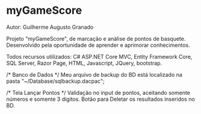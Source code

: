 # myGameScore

Autor: Guilherme Augusto Granado

Projeto "myGameScore", de marcação e análise de pontos de basquete. Desenvolvido pela oportunidade de aprender e aprimorar conhecimentos.

Todos recursos utilizados: C# ASP.NET Core MVC, Entity Framework Core, SQL Server, Razor Page, HTML, Javascript, JQuery, bootstrap.

/* Banco de Dados */
Meu arquivo de backup do BD está localizado na pasta "~/Database/sqlbackup.dacpac";

/* Tela Lançar Pontos */
Validação no input de pontos, aceitando somente números e somente 3 dígitos.
Botão para Deletar os resultados inseridos no BD.
